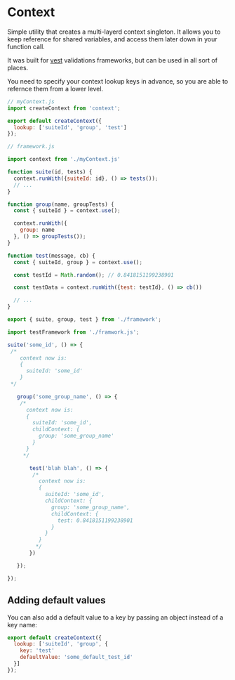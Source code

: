 # Context

Simple utility that creates a multi-layerd context singleton.
It allows you to keep reference for shared variables, and access them later down in your function call.

It was built for [vest](https://github.com/ealush/vest) validations frameworks, but can be used in all sort of places.

You need to specify your context lookup keys in advance, so you are able to refernce them from a lower level.

```js
// myContext.js
import createContext from 'context';

export default createContext({
  lookup: ['suiteId', 'group', 'test']
});
```

```js
// framework.js

import context from './myContext.js'

function suite(id, tests) {
  context.runWith({suiteId: id}, () => tests());
  // ...
}

function group(name, groupTests) {
  const { suiteId } = context.use();

  context.runWith({
    group: name
  }, () => groupTests());
}

function test(message, cb) {
  const { suiteId, group } = context.use();

  const testId = Math.random(); // 0.8418151199238901

  const testData = context.runWith({test: testId}, () => cb())

  // ...
}

export { suite, group, test } from './framework';
```

```js
import testFramework from './framwork.js';

suite('some_id', () => {
 /*
    context now is:
    {
      suiteId: 'some_id'
    }
 */

   group('some_group_name', () => {
    /*
      context now is:
      {
        suiteId: 'some_id',
        childContext: {
          group: 'some_group_name'
        }
      }
     */

       test('blah blah', () => {
        /*
          context now is:
          {
            suiteId: 'some_id',
            childContext: {
              group: 'some_group_name',
              childContext: {
                test: 0.8418151199238901
              }
            }
          }
         */
       })

   });

});

```


## Adding default values
You can also add a default value to a key by passing an object instead of a key name:

```js
export default createContext({
  lookup: ['suiteId', 'group', {
    key: 'test'
    defaultValue: 'some_default_test_id'
  }]
});
```